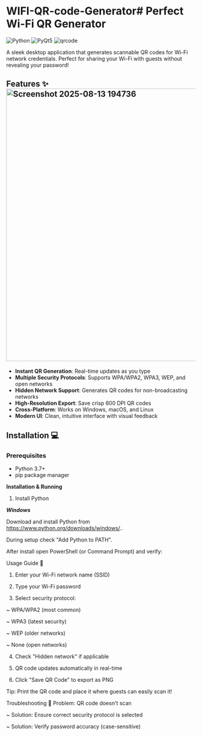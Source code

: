 # WIFI-QR-code-Generator# Perfect Wi-Fi QR Generator

![Python](https://img.shields.io/badge/Python-3.7+-blue.svg)
![PyQt5](https://img.shields.io/badge/PyQt5-5.15+-green.svg)
![qrcode](https://img.shields.io/badge/qrcode-7.4+-yellowgreen.svg)

A sleek desktop application that generates scannable QR codes for Wi-Fi network credentials. Perfect for sharing your Wi-Fi with guests without revealing your password!


## Features ✨<img width="895" height="724" alt="Screenshot 2025-08-13 194736" src="https://github.com/user-attachments/assets/928d1156-4ec1-4e12-b551-b61f2ce732ba" />

- **Instant QR Generation**: Real-time updates as you type
- **Multiple Security Protocols**: Supports WPA/WPA2, WPA3, WEP, and open networks
- **Hidden Network Support**: Generates QR codes for non-broadcasting networks
- **High-Resolution Export**: Save crisp 600 DPI QR codes
- **Cross-Platform**: Works on Windows, macOS, and Linux
- **Modern UI**: Clean, intuitive interface with visual feedback

## Installation 💻

### Prerequisites
- Python 3.7+
- pip package manager

**Installation & Running**
  1. Install Python

**_Windows_**

Download and install Python from https://www.python.org/downloads/windows/..

During setup check "Add Python to PATH".

After install open PowerShell (or Command Prompt) and verify:

Usage Guide 🚀
1. Enter your Wi-Fi network name (SSID)

2. Type your Wi-Fi password

3. Select security protocol:

~ WPA/WPA2 (most common)

~ WPA3 (latest security)

~ WEP (older networks)

~ None (open networks)

4. Check "Hidden network" if applicable

5. QR code updates automatically in real-time

6. Click "Save QR Code" to export as PNG

Tip: Print the QR code and place it where guests can easily scan it!

 Troubleshooting 🔧
Problem: QR code doesn't scan

~ Solution: Ensure correct security protocol is selected

~ Solution: Verify password accuracy (case-sensitive)
